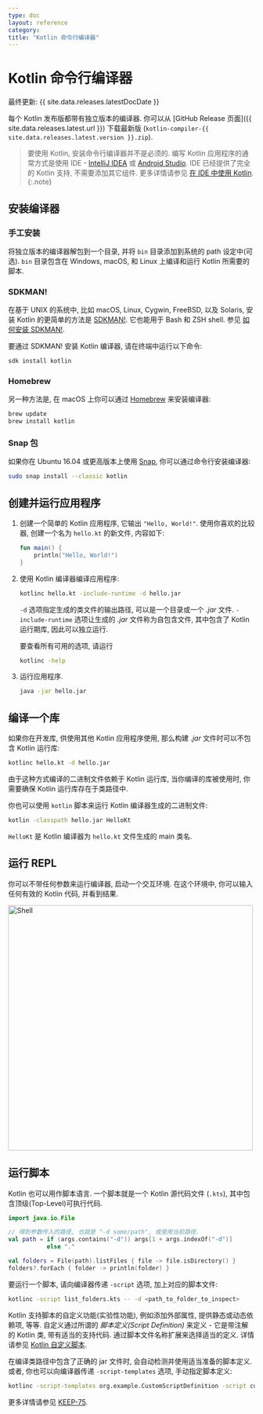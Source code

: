 ```yaml
---
type: doc
layout: reference
category:
title: "Kotlin 命令行编译器"
---
```


# Kotlin 命令行编译器

最终更新: {{ site.data.releases.latestDocDate }}

每个 Kotlin 发布版都带有独立版本的编译器.
你可以从 [GitHub Release 页面]({{ site.data.releases.latest.url }}) 下载最新版 (`kotlin-compiler-{{ site.data.releases.latest.version }}.zip`).

> 要使用 Kotlin, 安装命令行编译器并不是必须的. 编写 Kotlin 应用程序的通常方式是使用 IDE -
> [IntelliJ IDEA](https://www.jetbrains.com/idea/) 或 [Android Studio](https://developer.android.com/studio).
> IDE 已经提供了完全的 Kotlin 支持, 不需要添加其它组件.
> 更多详情请参见 [在 IDE 中使用 Kotlin](getting-started.html).
{:.note}

## 安装编译器

### 手工安装

将独立版本的编译器解包到一个目录, 并将 `bin` 目录添加到系统的 path 设定中(可选).
`bin` 目录包含在 Windows, macOS, 和 Linux 上编译和运行 Kotlin 所需要的脚本.

### SDKMAN!

在基于 UNIX 的系统中, 比如 macOS, Linux, Cygwin, FreeBSD, 以及 Solaris, 安装 Kotlin 的更简单的方法是 [SDKMAN!](https://sdkman.io).
它也能用于 Bash 和 ZSH shell. 参见 [如何安装 SDKMAN!](https://sdkman.io/install).

要通过 SDKMAN! 安装 Kotlin 编译器, 请在终端中运行以下命令:

```bash
sdk install kotlin
```

### Homebrew

另一种方法是, 在 macOS 上你可以通过 [Homebrew](https://brew.sh/) 来安装编译器:

```bash
brew update
brew install kotlin
```

### Snap 包

如果你在 Ubuntu 16.04 或更高版本上使用 [Snap](https://snapcraft.io/), 你可以通过命令行安装编译器:

```bash
sudo snap install --classic kotlin
```

## 创建并运行应用程序

1. 创建一个简单的 Kotlin 应用程序, 它输出 `"Hello, World!"`. 使用你喜欢的比较器, 创建一个名为 `hello.kt` 的新文件, 内容如下:

   ```kotlin
   fun main() {
       println("Hello, World!")
   }
   ```

2. 使用 Kotlin 编译器编译应用程序:

   ```bash
   kotlinc hello.kt -include-runtime -d hello.jar
   ```

   `-d` 选项指定生成的类文件的输出路径, 可以是一个目录或一个 *.jar* 文件.
   `-include-runtime` 选项让生成的 *.jar* 文件称为自包含文件, 其中包含了 Kotlin 运行期库, 因此可以独立运行.

   要查看所有可用的选项, 请运行

   ```bash
   kotlinc -help
   ```

3. 运行应用程序.

   ```bash
   java -jar hello.jar
   ```

## 编译一个库

如果你在开发库, 供使用其他 Kotlin 应用程序使用, 那么构建 *.jar* 文件时可以不包含 Kotlin 运行库:

```bash
kotlinc hello.kt -d hello.jar
```

由于这种方式编译的二进制文件依赖于 Kotlin 运行库, 当你编译的库被使用时, 你需要确保 Kotlin 运行库存在于类路径中.

你也可以使用 `kotlin` 脚本来运行 Kotlin 编译器生成的二进制文件:

```bash
kotlin -classpath hello.jar HelloKt
```

`HelloKt` 是 Kotlin 编译器为 `hello.kt` 文件生成的 main 类名.

## 运行 REPL

你可以不带任何参数来运行编译器, 启动一个交互环境. 在这个环境中, 你可以输入任何有效的 Kotlin 代码, 并看到结果.

<img src="/assets/docs/images/command-line/kotlin-shell.png" alt="Shell" width="500"/>

## 运行脚本

Kotlin 也可以用作脚本语言. 一个脚本就是一个 Kotlin 源代码文件 (`.kts`), 其中包含顶级(Top-Level)可执行代码.

```kotlin
import java.io.File

// 得到参数传入的路径, 也就是 "-d some/path", 或使用当前路径.
val path = if (args.contains("-d")) args[1 + args.indexOf("-d")]
           else "."

val folders = File(path).listFiles { file -> file.isDirectory() }
folders?.forEach { folder -> println(folder) }
```

要运行一个脚本, 请向编译器传递 `-script` 选项, 加上对应的脚本文件:

```bash
kotlinc -script list_folders.kts -- -d <path_to_folder_to_inspect>
```

Kotlin 支持脚本的自定义功能(实验性功能), 例如添加外部属性, 提供静态或动态依赖项, 等等.
自定义通过所谓的 *脚本定义(Script Definition)* 来定义 -
它是带注解的 Kotlin 类, 带有适当的支持代码. 通过脚本文件名称扩展来选择适当的定义.
详情请参见 [Kotlin 自定义脚本](scripting/custom-script-deps-tutorial.html).

在编译类路径中包含了正确的 jar 文件时, 会自动检测并使用适当准备的脚本定义.
或者, 你也可以向编译器传递 `-script-templates` 选项, 手动指定脚本定义:

```bash
kotlinc -script-templates org.example.CustomScriptDefinition -script custom.script1.kts
```

更多详情请参见 [KEEP-75](https://github.com/Kotlin/KEEP/blob/master/proposals/scripting-support.md). 
